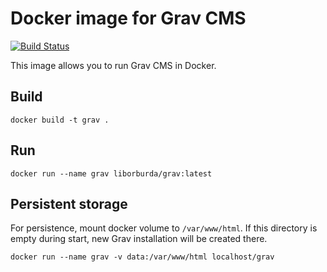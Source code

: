 # Docker image for Grav CMS

[![Build Status](https://cloud.drone.io/api/badges/liborburda/grav-docker/status.svg)](https://cloud.drone.io/liborburda/grav-docker)

This image allows you to run Grav CMS in Docker.

## Build
```
docker build -t grav .
```

## Run
```
docker run --name grav liborburda/grav:latest
```

## Persistent storage
For persistence, mount docker volume to `/var/www/html`. If this directory is empty during start, new Grav installation will be created there.
```
docker run --name grav -v data:/var/www/html localhost/grav
```
